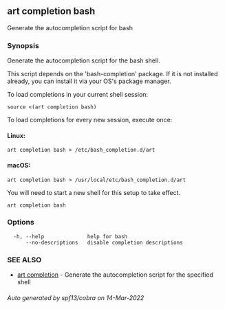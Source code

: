 ## art completion bash

Generate the autocompletion script for bash

### Synopsis

Generate the autocompletion script for the bash shell.

This script depends on the 'bash-completion' package.
If it is not installed already, you can install it via your OS's package manager.

To load completions in your current shell session:

	source <(art completion bash)

To load completions for every new session, execute once:

#### Linux:

	art completion bash > /etc/bash_completion.d/art

#### macOS:

	art completion bash > /usr/local/etc/bash_completion.d/art

You will need to start a new shell for this setup to take effect.


```
art completion bash
```

### Options

```
  -h, --help              help for bash
      --no-descriptions   disable completion descriptions
```

### SEE ALSO

* [art completion](art_completion.md)	 - Generate the autocompletion script for the specified shell

###### Auto generated by spf13/cobra on 14-Mar-2022
